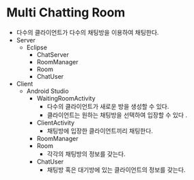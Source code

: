 # Multi Chatting Room

- 다수의 클라이언트가 다수의 채팅방을 이용하여 채팅한다. 
- Server
  - Eclipse
    - ChatServer
    - RoomManager
    - Room
    - ChatUser
- Client
  - Android Studio
    - WaitingRoomActivity
      - 다수의 클라이언트가 새로운 방을 생성할 수 있다. 
      - 클라이언트는 원하는 채팅방을 선택하여 입장할 수 있다 .
    - ClientActivity
      - 채팅방에 입장한 클라이언트끼리 채팅한다.
    - RoomManager
    - Room
      - 각각의 채팅방의 정보를 갖는다.
    - ChatUser
      - 채팅방 혹은 대기방에 있는 클라이언트의 정보를 갖는다. 

